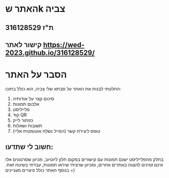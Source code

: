 # האתר שk צביה
## ת"ז 316128529
## קישור לאתר https://wed-2023.github.io/316128529/

# הסבר על האתר
החלטתי לבנות את האתר על סבתא שלי צביה, הוא כולל בתוכו:
1. סיכום קצר על אודותיה
2. אלבום תמונות
3. פלייליסט
4. קוד QR
5. כפתור לייק 
6. תשובות ושאלות
7. טופס ליצירת קשר (המייל נשלח אוטומטית אליי)

## חשוב לי שתדעו:
בחלק מהפלייליסט ישנם תמונות עם קישורים במקום חלון ליוטיוב, מכיוון שסרטונים אלו אינם זמינים להצגה באתרים אחרים, ומכיוון שרציתי שיראו תמונות, עבדתי בשיטה זאת.
בנוסף האתר כולל  פיצרים מעניינים =)
